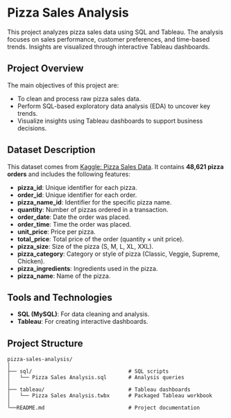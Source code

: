 # **Pizza Sales Analysis**

This project analyzes pizza sales data using SQL and Tableau. The analysis focuses on sales performance, customer preferences, and time-based trends. Insights are visualized through interactive Tableau dashboards.


## **Project Overview**
The main objectives of this project are:
- To clean and process raw pizza sales data.
- Perform SQL-based exploratory data analysis (EDA) to uncover key trends.
- Visualize insights using Tableau dashboards to support business decisions.


## **Dataset Description**
This dataset comes from [Kaggle: Pizza Sales Data](https://www.kaggle.com/datasets/shilongzhuang/pizza-sales/data). It contains **48,621 pizza orders** and includes the following features:

- **pizza_id**: Unique identifier for each pizza.
- **order_id**: Unique identifier for each order.
- **pizza_name_id**: Identifier for the specific pizza name.
- **quantity**: Number of pizzas ordered in a transaction.
- **order_date**: Date the order was placed.
- **order_time**: Time the order was placed.
- **unit_price**: Price per pizza.
- **total_price**: Total price of the order (quantity × unit price).
- **pizza_size**: Size of the pizza (S, M, L, XL, XXL).
- **pizza_category**: Category or style of pizza (Classic, Veggie, Supreme, Chicken).
- **pizza_ingredients**: Ingredients used in the pizza.
- **pizza_name**: Name of the pizza.


## **Tools and Technologies**
- **SQL (MySQL)**: For data cleaning and analysis.
- **Tableau**: For creating interactive dashboards.

## **Project Structure**
```plaintext
pizza-sales-analysis/
│
├── sql/                               # SQL scripts
│   └── Pizza Sales Analysis.sql       # Analysis queries
│
├── tableau/                           # Tableau dashboards
│   └── Pizza Sales Analysis.twbx      # Packaged Tableau workbook
│
└──README.md                           # Project documentation
